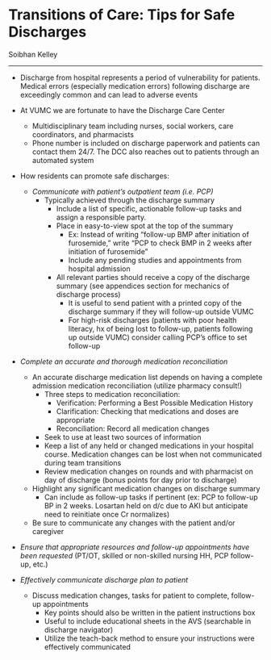 # Transitions of Care: Tips for Safe Discharges

Soibhan Kelley

---

- Discharge from hospital represents a period of vulnerability for patients. Medical errors (especially medication errors) following discharge are exceedingly common and can lead to adverse events

- At VUMC we are fortunate to have the Discharge Care Center
    - Multidisciplinary team including nurses, social workers, care coordinators, and pharmacists
    - Phone number is included on discharge paperwork and patients can contact them 24/7. The DCC also reaches out to patients through an automated system

- How residents can promote safe discharges:
    - *Communicate with patient’s outpatient team (i.e. PCP)*
        - Typically achieved through the discharge summary
            - Include a list of specific, actionable follow-up tasks and assign a responsible party.
            - Place in easy-to-view spot at the top of the summary
                - Ex: Instead of writing “follow-up BMP after initiation of furosemide,” write “PCP to check BMP in 2 weeks after initiation of furosemide”
                - Include any pending studies and appointments from hospital admission
            - All relevant parties should receive a copy of the discharge summary (see appendices section for mechanics of discharge process)
                - It is useful to send patient with a printed copy of the discharge summary if they will follow-up outside VUMC
                - For high-risk discharges (patients with poor health literacy, hx of being lost to follow-up, patients following up outside VUMC) consider calling PCP’s office to set follow-up

- *Complete an accurate and thorough medication reconciliation*
    - An accurate discharge medication list depends on having a complete admission medication reconciliation (utilize pharmacy consult!)
        - Three steps to medication reconciliation:
            - Verification: Performing a Best Possible Medication History
            - Clarification: Checking that medications and doses are appropriate
            - Reconciliation: Record all medication changes
        - Seek to use at least two sources of information
        - Keep a list of any held or changed medications in your hospital course. Medication changes can be lost when not communicated during team transitions
        - Review medication changes on rounds and with pharmacist on day of discharge (bonus points for day prior to discharge)
    - Highlight any significant medication changes on discharge summary
        - Can include as follow-up tasks if pertinent (ex: PCP to follow-up BP in 2 weeks. Losartan held on d/c due to AKI but anticipate need to reinitiate once Cr normalizes)
    - Be sure to communicate any changes with the patient and/or caregiver

- *Ensure that appropriate resources and follow-up appointments have been requested* (PT/OT, skilled or non-skilled nursing HH, PCP follow-up, etc.)

- *Effectively communicate discharge plan to patient*
    - Discuss medication changes, tasks for patient to complete, follow-up appointments
        - Key points should also be written in the patient instructions box
        - Useful to include educational sheets in the AVS (searchable in discharge navigator)
        - Utilize the teach-back method to ensure your instructions were effectively communicated

